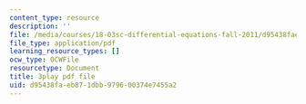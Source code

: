 ```yaml
---
content_type: resource
description: ''
file: /media/courses/18-03sc-differential-equations-fall-2011/d95438faeb871dbb979600374e7455a2_MdzfsfBNJIw.pdf
file_type: application/pdf
learning_resource_types: []
ocw_type: OCWFile
resourcetype: Document
title: 3play pdf file
uid: d95438fa-eb87-1dbb-9796-00374e7455a2
---
```

